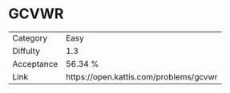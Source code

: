# GCVWR

<table>
    <tr>
        <td>Category</td>
        <td>Easy</td>
    </tr>
    <tr>
        <td>Diffulty</td>
        <td>1.3</td>
    </tr>
    <tr>
        <td>Acceptance</td>
        <td>56.34 %</td>
    </tr>
    <tr>
        <td>Link</td>
        <td>https://open.kattis.com/problems/gcvwr</td>
    </tr>
</table>